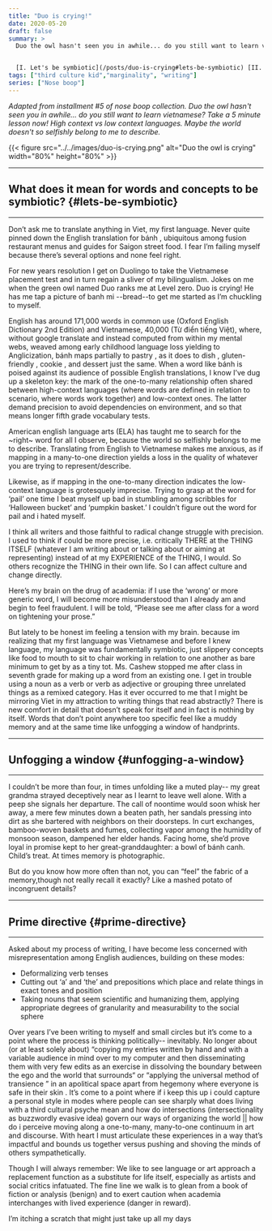 ```yaml
---
title: "Duo is crying!"
date: 2020-05-20
draft: false
summary: >
  Duo the owl hasn't seen you in awhile... do you still want to learn vietnamese? Take a 5 minute lesson now! Or maybe the world doesn't so selfishly belong to you to describe.


  [I. Let's be symbiotic](/posts/duo-is-crying#lets-be-symbiotic) [II. Unfogging a window](/posts/duo-is-crying#unfogging-a-window) [III. Prime directive](/posts/duo-is-crying#prime-directive)
tags: ["third culture kid","marginality", "writing"]
series: ["Nose boop"]
---
```

*Adapted from installment #5 of nose boop collection. Duo the owl hasn't seen you in awhile... do you still want to learn vietnamese? Take a 5 minute lesson now! High context vs low context languages. Maybe the world doesn't so selfishly belong to me to describe.*

{{< figure src="../../images/duo-is-crying.png" alt="Duo the owl is crying" width="80%" height="80%" >}}

---
## What does it mean for words and concepts to be symbiotic? {#lets-be-symbiotic}
---


Don’t ask me to translate anything in Viet, my first language. Never quite pinned down
the English translation for bánh , ubiquitous among fusion restaurant menus and guides
for Saigon street food. I fear I’m failing myself because there’s several options and
none feel right.


For new years resolution I get on Duolingo to take the Vietnamese placement test and
in turn regain a sliver of my bilingualism. Jokes on me when the green owl named Duo
ranks me at Level zero. Duo is crying! He has me tap a picture of banh mi --bread--to
get me started as I’m chuckling to myself.


English has around 171,000 words in common use (Oxford English Dictionary 2nd Edition)
and Vietnamese, 40,000 (Từ điển tiếng Việt), where, without google translate and
instead computed from within my mental webs, weaved among early childhood language
loss yielding to Anglicization, bánh maps partially to pastry , as it does to dish ,
gluten-friendly , cookie , and dessert just the same. When a word like bánh is poised
against its audience of possible English translations, I know I’ve dug up a skeleton
key: the mark of the one-to-many relationship often shared between high-context
languages (where words are defined in relation to scenario, where words work together)
and low-context ones. The latter demand precision to avoid dependencies on
environment, and so that means longer fifth grade vocabulary tests.


American english language arts (ELA) has taught me to search for the ~right~ word for
all I observe, because the world so selfishly belongs to me to describe. Translating
from English to Vietnamese makes me anxious, as if mapping in a many-to-one direction
yields a loss in the quality of whatever you are trying to represent/describe.


Likewise, as if mapping in the one-to-many direction indicates the low-context
language is grotesquely imprecise. Trying to grasp at the word for ‘pail’ one time I
beat myself up bad in stumbling among scribbles for ‘Halloween bucket’ and ‘pumpkin
basket.’ I couldn’t figure out the word for pail and i hated myself.


I think all writers and those faithful to radical change struggle with precision. I
used to think if could be more precise, i.e. critically THERE at the THING ITSELF
(whatever I am writing about or talking about or aiming at representing) instead of at
my EXPERIENCE of the THING, I would. So others recognize the THING in their own life.
So I can affect culture and change directly.


Here’s my brain on the drug of academia: if I use the ‘wrong’ or more generic word, I
will become more misunderstood than I already am and begin to feel fraudulent. I will
be told, “Please see me after class for a word on tightening your prose.”


But lately to be honest im feeling a tension with my brain. because im realizing that
my first language was Vietnamese and before I knew language, my language was
fundamentally symbiotic, just slippery concepts like food to mouth to sit to chair
working in relation to one another as bare minimum to get by as a tiny tot. Ms. Cashew
stopped me after class in seventh grade for making up a word from an existing one. I
get in trouble using a noun as a verb or verb as adjective or grouping three unrelated
things as a remixed category. Has it ever occurred to me that I might be mirroring
Viet in my attraction to writing things that read abstractly? There is new comfort in
detail that doesn’t speak for itself and in fact is nothing by itself. Words that
don’t point anywhere too specific feel like a muddy memory and at the same time like
unfogging a window of handprints.


---
## Unfogging a window {#unfogging-a-window}
---


I couldn’t be more than four, in times unfolding like a muted play-- my great grandma
strayed deceptively near as I learnt to leave well alone. With a peep she signals her
departure. The call of noontime would soon whisk her away, a mere few minutes down a
beaten path, her sandals pressing into dirt as she bartered with neighbors on their
doorsteps. In curt exchanges, bamboo-woven baskets and fumes, collecting vapor among
the humidity of monsoon season, dampened her elder hands. Facing home, she’d prove
loyal in promise kept to her great-granddaughter: a bowl of bánh canh. Child’s treat.
At times memory is photographic.


But do you know how more often than not, you can “feel” the fabric of a memory,though
not really recall it exactly? Like a mashed potato of incongruent details?


---
## Prime directive {#prime-directive}
---


Asked about my process of writing, I have become less concerned with misrepresentation
among English audiences, building on these modes:
- Deformalizing verb tenses
- Cutting out ‘a’ and ‘the’ and prepositions which place and relate things in
exact tones and position
- Taking nouns that seem scientific and humanizing them, applying appropriate
degrees of granularity and measurability to the social sphere


Over years I’ve been writing to myself and small circles but it’s come to a point
where the process is thinking politically-- inevitably. No longer about (or at least
solely about) “copying my entries written by hand and with a variable audience in mind
over to my computer and then disseminating them with very few edits as an exercise in
dissolving the boundary between the ego and the world that surrounds“ or “applying the
universal method of transience ” in an apolitical space apart from hegemony where
everyone is safe in their skin . It’s come to a point where if i keep this up i could
capture a personal style in modes where people can see sharply what does living with a
third cultural psyche mean and how do intersections (intersectionality as buzzwordly
evasive idea) govern our ways of organizing the world || how do i perceive moving
along a one-to-many, many-to-one continuum in art and discourse. With heart I must
articulate these experiences in a way that’s impactful and bounds us together versus
pushing and shoving the minds of others sympathetically.


Though I will always remember: We like to see language or art approach a replacement
function as a substitute for life itself, especially as artists and social critics
infatuated. The fine line we walk is to glean from a book of fiction or analysis
(benign) and to exert caution when academia interchanges with lived experience (danger
in reward).


I’m itching a scratch that might just take up all my days

